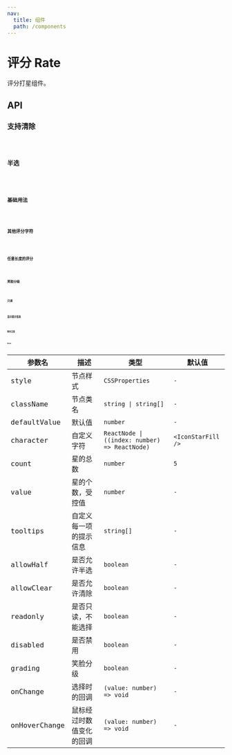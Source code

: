 ```yaml
---
nav:
  title: 组件
  path: /components
---
```


# 评分 Rate

评分打星组件。

## API

### 支持清除

<code src="./__demo__/allow-clear.demo.tsx" />

### 半选

<code src="./__demo__/allow-half.demo.tsx" />

### 基础用法

<code src="./__demo__/basic.demo.tsx" />

### 其他评分字符

<code src="./__demo__/character.demo.tsx" />

### 任意长度的评分

<code src="./__demo__/count.demo.tsx" />

### 笑脸分级

<code src="./__demo__/grading.demo.tsx" />

### 只读

<code src="./__demo__/readonly.demo.tsx" />

### 显示提示信息

<code src="./__demo__/tooltips.demo.tsx" />

### 附有文案

<code src="./__demo__/with-description.demo.tsx" />

### Rate

|参数名|描述|类型|默认值|
|---|---|---|---|
|style|节点样式|`CSSProperties`|`-`|
|className|节点类名|`string \| string[]`|`-`|
|defaultValue|默认值|`number`|`-`|
|character|自定义字符|`ReactNode \| ((index: number) => ReactNode)`|`<IconStarFill />`|
|count|星的总数|`number`|`5`|
|value|星的个数，受控值|`number`|`-`|
|tooltips|自定义每一项的提示信息|`string[]`|`-`|
|allowHalf|是否允许半选|`boolean`|`-`|
|allowClear|是否允许清除|`boolean`|`-`|
|readonly|是否只读，不能选择|`boolean`|`-`|
|disabled|是否禁用|`boolean`|`-`|
|grading|笑脸分级|`boolean`|`-`|
|onChange|选择时的回调|`(value: number) => void`|`-`|
|onHoverChange|鼠标经过时数值变化的回调|`(value: number) => void`|`-`|
